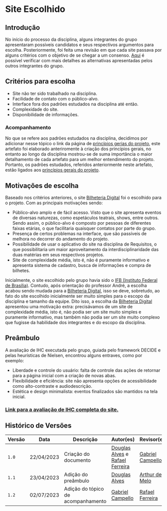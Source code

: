 # Site Escolhido

## Introdução
No início do processo da disciplina, alguns integrantes do grupo apresentaram possíveis candidatos e seus respectivos argumentos para escolha. Posteriormente, foi feita uma revisão em que cada site passava por alguns critérios com o objetivo de se chegar a um consenso.
[Aqui](sites-avaliados.md) é possível verificar com mais detalhes as alternativas apresentadas pelos outros integrantes do grupo. 

## Critérios para escolha
* Site não ter sido trabalhado na disciplina.
* Facilidade de contato com o público-alvo.
* Interface fora dos padrões estudados na disciplina até então. 
* Complexidade do site.
* Disponibilidade de informações.

### Acompanhamento
No que se refere aos padrões estudados na disciplina, decidimos por adicionar nesse tópico o link da página de [princípios gerias do projeto](https://interacao-humano-computador.github.io/2023.1-BilheteriaDigital/analise-de-requisitos/principios/), este artefato foi elaborado anteriromente à criação dos princípios gerais, no entanto ao longo da disciplina mostrou-se de suma importância o maior detalhamento de cada artefato para um melhor entendimento do projeto. Portanto, os padrões estudados, referidos anteriormente neste artefato, estão ligados aos [princípios gerais do projeto](https://interacao-humano-computador.github.io/2023.1-BilheteriaDigital/analise-de-requisitos/principios/). 

## Motivações de escolha
Baseado nos critérios anteriores, o site [Bilheteria Digital](https://www.bilheteriadigital.com) foi o escolhido para o projeto. Com as principais motivações sendo:

* Público-alvo amplo e de fácil acesso. Visto que o site apresenta eventos de diversas naturezas, como espetáculos teatrais, shows, entre outros. Sendo assim, o público-alvo é composto por pessoas de diferentes faixas etárias, o que facilitaria quaisquer contatos por parte do grupo.
* Presença de certos problemas na interface, que são passíveis de melhora no decorrer do andamento do projeto.
* Possibilidade de usar o aplicativo do site na disciplina de Requisitos, o que possibilitaria um maior aproveitamento da interdisciplinaridade das duas matérias em seus respectivos projetos.
* Site de complexidade média, isto é, não é puramente informativo e apresenta sistema de cadastro, busca de informações e compra de bilhetes.

Inicialmente, o site escolhido pelo grupo havia sido o [IFB (Instituto Federal de Brasília)](https://www.ifb.edu.br). Contudo, após orientação do professor André, a escolha acabou sendo mudada para a [Bilheteria Digital](https://www.bilheteriadigital.com), isso se deve, sobretudo, ao fato do site escolhido inicialmente  ser muito simples para o escopo da disciplina e tamanho da equipe. Dito isso, a escolha da [Bilheteria Digital](https://www.bilheteriadigital.com) apresentou uma motivação extra: precisávamos de um site de complexidade média, isto é, não podia ser um site muito simples e puramente informativo, mas também não podia ser um site muito complexo que fugisse da habilidade dos integrantes e do escopo da disciplina.

## Preâmbulo
A avaliação de IHC executada pelo grupo, guiada pelo framework DECIDE e pelas heurísticas de Nielsen, encontrou alguns entraves, como por exemplo:

* Liberdade e controle do usuário: falta de controle das ações de retornar para a página inicial com a criação de novas abas.
* Flexibilidade e eficiência: site não apresenta opções de acessibilidade como alto-contraste e audiodescrição.
* Estética e design minimalista: eventos finalizados são mantidos na tela inicial.

###  [Link para a avaliação de IHC completa do site.](avaliacoes/avaliacao-bilheteria-digital.pdf)
## Histórico de Versões

Versão  |   Data   | Descrição | Autor(es) | Revisor(es)
--------- | ------ | ------ | ---------- | ----------
 `1.0` | 22/04/2023 | Criação do documento | [Douglas Alves](https://github.com/dougalvs) e [Rafael Ferreira](https://github.com/RafaelCLG0)| [Gabriel Campello](https://github.com/g16c)
 `1.1` | 23/04/2023 | Adição do preâmbulo | [Douglas Alves](https://github.com/dougalvs)| [Arthur de Melo](https://github.com/arthurmlv)|
 `1.2` | 02/07/2023 | Adição do tópico de acompanhamento | [Gabriel Campello](https://github.com/G16C)| [Rafael Ferreira](https://github.com/RafaelCLG0)|

